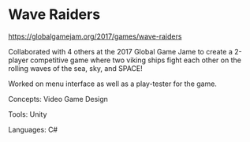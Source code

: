 # Wave Raiders
https://globalgamejam.org/2017/games/wave-raiders

Collaborated with 4 others at the 2017 Global Game Jame to create a 2-player competitive game where two viking ships fight each other on the rolling waves of the sea, sky, and SPACE!

Worked on menu interface as well as a play-tester for the game.

Concepts: Video Game Design

Tools: Unity

Languages: C#
